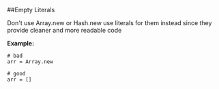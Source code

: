 ##Empty Literals

Don't use Array.new or Hash.new use literals for them instead since they provide cleaner and more readable code

**Example:**

```
# bad
arr = Array.new

# good
arr = []
```